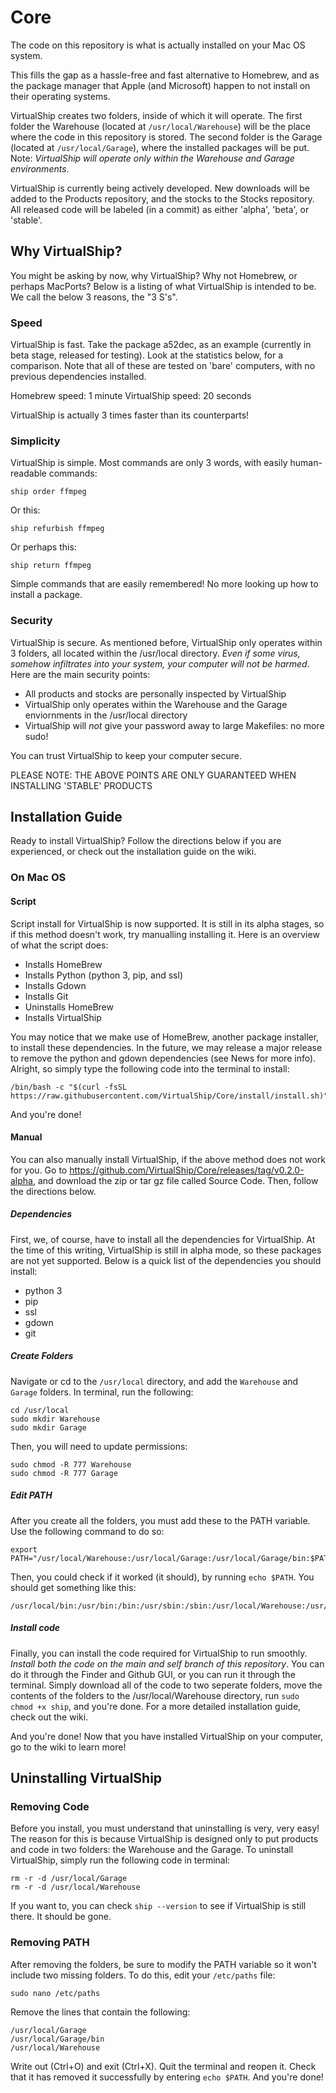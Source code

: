 # Core
The code on this repository is what is actually installed on your Mac OS system. 

This fills the gap as a hassle-free and fast alternative to Homebrew, and as the package manager that Apple (and Microsoft) happen to not install on their operating systems.

VirtualShip creates two folders, inside of which it will operate. The first folder the Warehouse (located at ```/usr/local/Warehouse```) will be the place where the code in this repository is stored. The second folder is the Garage (located at ```/usr/local/Garage```), where the installed packages will be put. Note: _VirtualShip will operate only within the Warehouse and Garage environments_.

VirtualShip is currently being actively developed. New downloads will be added to the Products repository, and the stocks to the Stocks repository. All released code will be labeled (in a commit) as either 'alpha', 'beta', or 'stable'.

## Why VirtualShip?
You might be asking by now, why VirtualShip? Why not Homebrew, or perhaps MacPorts? Below is a listing of what VirtualShip is intended to be. We call the below 3 reasons, the "3 S's".
### Speed
VirtualShip is fast. Take the package a52dec, as an example (currently in beta stage, released for testing). Look at the statistics below, for a comparison. Note that all of these are tested on 'bare' computers, with no previous dependencies installed.

Homebrew speed: 1 minute
VirtualShip speed: 20 seconds

VirtualShip is actually 3 times faster than its counterparts!
### Simplicity
VirtualShip is simple. Most commands are only 3 words, with easily human-readable commands:
```
ship order ffmpeg
```

Or this:
```
ship refurbish ffmpeg
```

Or perhaps this:
```
ship return ffmpeg
```

Simple commands that are easily remembered! No more looking up how to install a package.
### Security
VirtualShip is secure. As mentioned before, VirtualShip only operates within 3 folders, all located within the /usr/local directory. _Even if some virus, somehow infiltrates into your system, your computer will not be harmed_. Here are the main security points:

* All products and stocks are personally inspected by VirtualShip
* VirtualShip only operates within the Warehouse and the Garage enviornments in the /usr/local directory
* VirtualShip will _not_ give your password away to large Makefiles: no more sudo!

You can trust VirtualShip to keep your computer secure.

PLEASE NOTE: THE ABOVE POINTS ARE ONLY GUARANTEED WHEN INSTALLING 'STABLE' PRODUCTS

## Installation Guide
Ready to install VirtualShip? Follow the directions below if you are experienced, or check out the installation guide on the wiki.
### On Mac OS
#### Script
Script install for VirtualShip is now supported. It is still in its alpha stages, so if this method doesn't work, try manualling installing it. Here is an overview of what the script does:
* Installs HomeBrew
* Installs Python (python 3, pip, and ssl)
* Installs Gdown
* Installs Git
* Uninstalls HomeBrew
* Installs VirtualShip

You may notice that we make use of HomeBrew, another package installer, to install these dependencies. In the future, we may release a major release to remove the python and gdown dependencies (see News for more info). Alright, so simply type the following code into the terminal to install:
```
/bin/bash -c "$(curl -fsSL https://raw.githubusercontent.com/VirtualShip/Core/install/install.sh)"
```
And you're done!
#### Manual
You can also manually install VirtualShip, if the above method does not work for you. Go to https://github.com/VirtualShip/Core/releases/tag/v0.2.0-alpha, and download the zip or tar gz file called Source Code. Then, follow the directions below.
##### Dependencies
First, we, of course, have to install all the dependencies for VirtualShip. At the time of this writing, VirtualShip is still in alpha mode, so these packages are not yet supported. Below is a quick list of the dependencies you should install:
* python 3
* pip
* ssl
* gdown
* git

##### Create Folders
Navigate or cd to the ```/usr/local``` directory, and add the ```Warehouse``` and ```Garage``` folders. In terminal, run the following:
```
cd /usr/local
sudo mkdir Warehouse
sudo mkdir Garage
```
Then, you will need to update permissions:
```
sudo chmod -R 777 Warehouse
sudo chmod -R 777 Garage
```
##### Edit PATH
After you create all the folders, you must add these to the PATH variable. Use the following command to do so:
```
export PATH="/usr/local/Warehouse:/usr/local/Garage:/usr/local/Garage/bin:$PATH"
```
Then, you could check if it worked (it should), by running ```echo $PATH```. You should get something like this:
```
/usr/local/bin:/usr/bin:/bin:/usr/sbin:/sbin:/usr/local/Warehouse:/usr/local/Garage:/usr/local/Garage/bin:usr/local/:/Library/Apple/usr/bin
```

##### Install code
Finally, you can install the code required for VirtualShip to run smoothly. _Install both the code on the main and self branch of this repository_. You can do it through the Finder and Github GUI, or you can run it through the terminal. Simply download all of the code to two seperate folders, move the contents of the folders to the /usr/local/Warehouse directory, run ```sudo chmod +x ship```, and you're done. For a more detailed installation guide, check out the wiki.

And you're done! Now that you have installed VirtualShip on your computer, go to the wiki to learn more!

## Uninstalling VirtualShip
### Removing Code
Before you install, you must understand that uninstalling is very, very easy! The reason for this is because VirtualShip is designed only to put products and code in two folders: the Warehouse and the Garage. To uninstall VirtualShip, simply run the following code in terminal:
```
rm -r -d /usr/local/Garage
rm -r -d /usr/local/Warehouse
```
If you want to, you can check ```ship --version``` to see if VirtualShip is still there. It should be gone.
### Removing PATH
After removing the folders, be sure to modify the PATH variable so it won't include two missing folders. To do this, edit your ```/etc/paths``` file:
```
sudo nano /etc/paths
```
Remove the lines that contain the following:
```
/usr/local/Garage
/usr/local/Garage/bin
/usr/local/Warehouse
```
Write out (Ctrl+O) and exit (Ctrl+X). Quit the terminal and reopen it. Check that it has removed it successfully by entering ```echo $PATH```. And you're done!
